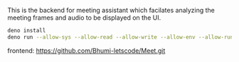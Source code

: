 
This is the backend for meeting assistant which facilates analyzing the meeting frames and audio to be displayed on the UI.

```bash
deno install
deno run --allow-sys --allow-read --allow-write --allow-env --allow-run --allow-net --env-file .\main.ts
```

frontend: https://github.com/Bhumi-letscode/Meet.git
